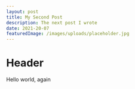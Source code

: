 ```yaml
---
layout: post
title: My Second Post
description: The next post I wrote
date: 2021-20-07
featuredImage: /images/uploads/placeholder.jpg
---
```


# Header

Hello world, again
